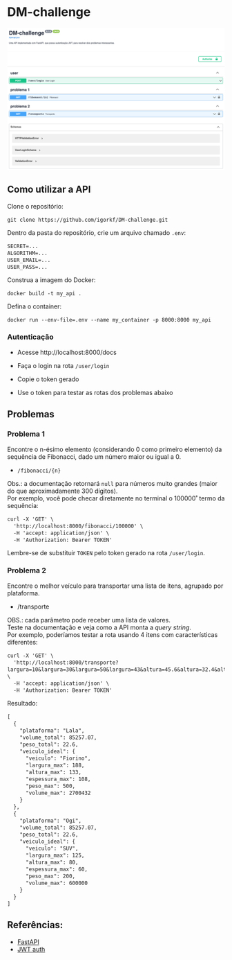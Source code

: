 # DM-challenge

![](docs.png)

## Como utilizar a API
Clone o repositório:   
```
git clone https://github.com/igorkf/DM-challenge.git
```

Dentro da pasta do repositório, crie um arquivo chamado `.env`:
```
SECRET=...
ALGORITHM=...
USER_EMAIL=...
USER_PASS=...
```

Construa a imagem do Docker:
```
docker build -t my_api .
```

Defina o container:
```
docker run --env-file=.env --name my_container -p 8000:8000 my_api
```

### Autenticação

- Acesse http://localhost:8000/docs    

- Faça o login na rota `/user/login`

- Copie o token gerado

- Use o token para testar as rotas dos problemas abaixo

## Problemas

### Problema 1
Encontre o n-ésimo elemento (considerando 0 como primeiro elemento) da sequência de Fibonacci, dado um número maior ou igual a 0.   
- `/fibonacci/{n}`

Obs.: a documentação retornará `null` para números muito grandes (maior do que aproximadamente 300 dígitos).   
Por exemplo, você pode checar diretamente no terminal o 100000˚ termo da sequência:   
```
curl -X 'GET' \
  'http://localhost:8000/fibonacci/100000' \
  -H 'accept: application/json' \
  -H 'Authorization: Bearer TOKEN'
```
Lembre-se de substituir `TOKEN` pelo token gerado na rota `/user/login`.   


### Problema 2
Encontre o melhor veículo para transportar uma lista de itens, agrupado por plataforma.   
- /transporte

OBS.: cada parâmetro pode receber uma lista de valores.    
Teste na documentação e veja como a API monta a *query string*.   
Por exemplo, poderíamos testar a rota usando 4 itens com características diferentes:   
```
curl -X 'GET' \
  'http://localhost:8000/transporte?largura=10&largura=30&largura=50&largura=43&altura=45.6&altura=32.4&altura=29.5&altura=12.3&espessura=10.2&espessura=23.5&espessura=32.6&espessura=18.3&peso=5.6&peso=1&peso=6&peso=10' \
  -H 'accept: application/json' \
  -H 'Authorization: Bearer TOKEN'
```
Resultado:
```
[
  {
    "plataforma": "Lala",
    "volume_total": 85257.07,
    "peso_total": 22.6,
    "veiculo_ideal": {
      "veiculo": "Fiorino",
      "largura_max": 188,
      "altura_max": 133,
      "espessura_max": 108,
      "peso_max": 500,
      "volume_max": 2700432
    }
  },
  {
    "plataforma": "Ogi",
    "volume_total": 85257.07,
    "peso_total": 22.6,
    "veiculo_ideal": {
      "veiculo": "SUV",
      "largura_max": 125,
      "altura_max": 80,
      "espessura_max": 60,
      "peso_max": 200,
      "volume_max": 600000
    }
  }
]
```

## Referências:
- [FastAPI](https://fastapi.tiangolo.com/)
- [JWT auth](https://testdriven.io/blog/fastapi-jwt-auth/)

